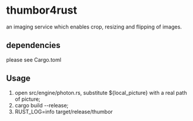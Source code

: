 # thumbor4rust
an imaging service which enables crop, resizing and flipping of images.

## dependencies
please see Cargo.toml

## Usage
1. open src/engine/photon.rs, substitute ${local_picture} with a real path of picture;
1. cargo build --release;
2. RUST_LOG=info target/release/thumbor